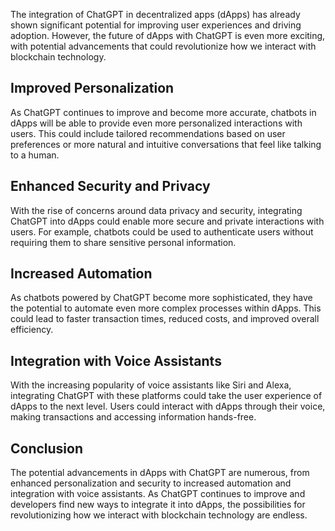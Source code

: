 
The integration of ChatGPT in decentralized apps (dApps) has already shown significant potential for improving user experiences and driving adoption. However, the future of dApps with ChatGPT is even more exciting, with potential advancements that could revolutionize how we interact with blockchain technology.

Improved Personalization
------------------------

As ChatGPT continues to improve and become more accurate, chatbots in dApps will be able to provide even more personalized interactions with users. This could include tailored recommendations based on user preferences or more natural and intuitive conversations that feel like talking to a human.

Enhanced Security and Privacy
-----------------------------

With the rise of concerns around data privacy and security, integrating ChatGPT into dApps could enable more secure and private interactions with users. For example, chatbots could be used to authenticate users without requiring them to share sensitive personal information.

Increased Automation
--------------------

As chatbots powered by ChatGPT become more sophisticated, they have the potential to automate even more complex processes within dApps. This could lead to faster transaction times, reduced costs, and improved overall efficiency.

Integration with Voice Assistants
---------------------------------

With the increasing popularity of voice assistants like Siri and Alexa, integrating ChatGPT with these platforms could take the user experience of dApps to the next level. Users could interact with dApps through their voice, making transactions and accessing information hands-free.

Conclusion
----------

The potential advancements in dApps with ChatGPT are numerous, from enhanced personalization and security to increased automation and integration with voice assistants. As ChatGPT continues to improve and developers find new ways to integrate it into dApps, the possibilities for revolutionizing how we interact with blockchain technology are endless.

